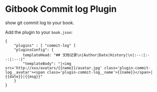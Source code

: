 Gitbook Commit log Plugin
==============

show git commit log to your book.

Add the plugin to your `book.json`:

```
{
	"plugins" : [ "commit-log" ]
	"pluginsConfig": {
		templateHead: "## 文档记录\n|Author|Date|History|\n|:--:|:--:|:--:|"
  		"templateBody": "|<img src='http://xxx/avatars/{{name}}/avatar.jpg' class='plugin-commit-log__avatar'><span class='plugin-commit-log__name'>{{name}}</span>|{{date}}|{{msg}}"
	}
}		
```